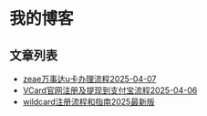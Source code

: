 # 我的博客

## 文章列表

- [zeae万事达u卡办理流程2025-04-07](zeae万事达u卡办理流程2025-04-07.md)
- [VCard官网注册及提现到支付宝流程2025-04-06](VCard官网注册及提现到支付宝流程2025-04-06.md)
- [wildcard注册流程和指南2025最新版](wildcard注册流程和指南2025最新版.md)

